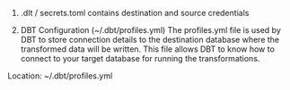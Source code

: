 1. .dlt / secrets.toml
contains destination and source credentials

2. DBT Configuration (~/.dbt/profiles.yml)
The profiles.yml file is used by DBT to store connection details to the destination database where the transformed data will be written. This file allows DBT to know how to connect to your target database for running the transformations.

Location:
~/.dbt/profiles.yml
